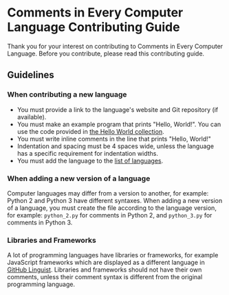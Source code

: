 # Comments in Every Computer Language Contributing Guide
Thank you for your interest on contributing to Comments in Every Computer Language.
Before you contribute, please read this contributing guide.
## Guidelines
### When contributing a new language
- You must provide a link to the language's website and Git repository (if available).
- You must make an example program that prints "Hello, World!". You can use the code
provided in [the Hello World collection](https://github.com/leachim6/hello-world).
- You must write inline comments in the line that prints "Hello, World!"
- Indentation and spacing must be 4 spaces wide, unless the language has a specific
requirement for indentation widths.
- You must add the language to the [list of languages](_docs/list-of-languages.md).
### When adding a new version of a language
Computer languages may differ from a version to another, for example: Python 2 and
Python 3 have different syntaxes. When adding a new version of a language, you must
create the file according to the language version, for example: `python_2.py` for
comments in Python 2, and `python_3.py` for comments in Python 3.
### Libraries and Frameworks
A lot of programming languages have libraries or frameworks, for example JavaScript
frameworks which are displayed as a different language in
[GitHub Linguist](../../../../github/linguist). Libraries and frameworks should not
have their own comments, unless their comment syntax is different from the original
programming language.
